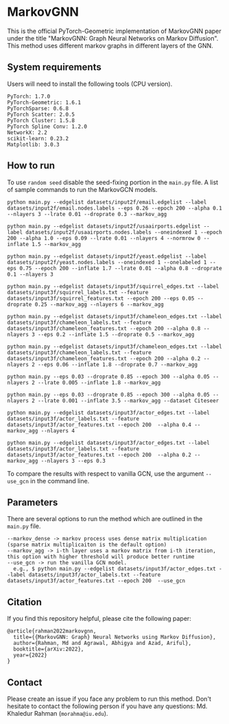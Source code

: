 # MarkovGNN
This is the official PyTorch-Geometric implementation of MarkovGNN paper under the title "MarkovGNN: Graph Neural Networks on Markov Diffusion". This method uses different markov graphs in different layers of the GNN.

## System requirements
Users will need to install the following tools (CPU version).
```
PyTorch: 1.7.0
PyTorch-Geometric: 1.6.1
PyTorchSparse: 0.6.8
PyTorch Scatter: 2.0.5
PyTorch Cluster: 1.5.8
PyTorch Spline Conv: 1.2.0
NetworkX: 2.2
scikit-learn: 0.23.2
Matplotlib: 3.0.3
```


## How to run
To use `random seed` disable the seed-fixing portion in the `main.py` file. A list of sample commands to run the MarkovGCN models.
```
python main.py --edgelist datasets/input2f/email.edgelist --label datasets/input2f/email.nodes.labels --eps 0.26 --epoch 200 --alpha 0.1 --nlayers 3 --lrate 0.01 --droprate 0.3 --markov_agg

python main.py --edgelist datasets/input2f/usaairports.edgelist --label datasets/input2f/usaairports.nodes.labels --oneindexed 1 --epoch 200 --alpha 1.0 --eps 0.09 --lrate 0.01 --nlayers 4 --normrow 0 --inflate 1.5 --markov_agg

python main.py --edgelist datasets/input2f/yeast.edgelist --label datasets/input2f/yeast.nodes.labels --oneindexed 1 --onelabeled 1 --eps 0.75 --epoch 200 --inflate 1.7 --lrate 0.01 --alpha 0.8 --droprate 0.1 --nlayers 3 

python main.py --edgelist datasets/input3f/squirrel_edges.txt --label datasets/input3f/squirrel_labels.txt --feature datasets/input3f/squirrel_features.txt --epoch 200 --eps 0.05 --droprate 0.25 --markov_agg --nlayers 6 --markov_agg

python main.py --edgelist datasets/input3f/chameleon_edges.txt --label datasets/input3f/chameleon_labels.txt --feature datasets/input3f/chameleon_features.txt --epoch 200 --alpha 0.8 --nlayers 3 --eps 0.2 --inflate 1.5 --droprate 0.5 --markov_agg

python main.py --edgelist datasets/input3f/chameleon_edges.txt --label datasets/input3f/chameleon_labels.txt --feature datasets/input3f/chameleon_features.txt --epoch 200 --alpha 0.2 --nlayers 2 --eps 0.06 --inflate 1.8 --droprate 0.7 --markov_agg

python main.py --eps 0.03 --droprate 0.85 --epoch 300 --alpha 0.05 --nlayers 2 --lrate 0.005 --inflate 1.8 --markov_agg

python main.py --eps 0.03 --droprate 0.85 --epoch 300 --alpha 0.05 --nlayers 2 --lrate 0.001 --inflate 3.5 --markov_agg --dataset Citeseer

python main.py --edgelist datasets/input3f/actor_edges.txt --label datasets/input3f/actor_labels.txt --feature datasets/input3f/actor_features.txt --epoch 200  --alpha 0.4 --markov_agg --nlayers 4

python main.py --edgelist datasets/input3f/actor_edges.txt --label datasets/input3f/actor_labels.txt --feature datasets/input3f/actor_features.txt --epoch 200  --alpha 0.2 --markov_agg --nlayers 3 --eps 0.3
```
To compare the results with respect to vanilla GCN, use the argument `--use_gcn` in the command line.

## Parameters
There are several options to run the method which are outlined in the `main.py` file.
```
--markov_dense -> markov process uses dense matrix multiplication (sparse matrix multiplicaiton is the default option)
--markov_agg -> i-th layer uses a markov matrix from i-th iteration, this option with higher threshold will produce better runtime
--use_gcn -> run the vanilla GCN model.
  e.g., $ python main.py --edgelist datasets/input3f/actor_edges.txt --label datasets/input3f/actor_labels.txt --feature datasets/input3f/actor_features.txt --epoch 200  --use_gcn

```

## Citation
If you find this repository helpful, please cite the following paper:
```
@article{rahman2022markovgnn,
  title={{MarkovGNN: Graph} Neural Networks using Markov Diffusion},
  author={Rahman, Md and Agrawal, Abhigya and Azad, Ariful},
  booktitle={arXiv:2022},
  year={2022}
}
```

## Contact
Please create an issue if you face any problem to run this method. Don't hesitate to contact the following person if you have any questions: Md. Khaledur Rahman (`morahma@iu.edu`).
